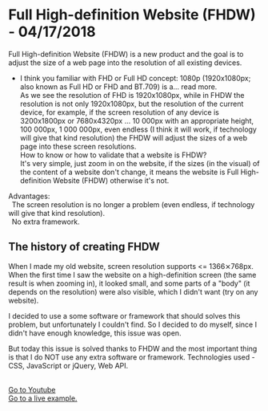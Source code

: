 <h1>Full High-definition Website (FHDW) - 04/17/2018</h1>

Full High-definition Website (FHDW) is a new product and the goal is to adjust the size of a web page into the resolution of all existing devices.<br>
- I think you familiar with FHD or Full HD concept: 1080p (1920x1080px; also known as Full HD or FHD and BT.709) is a... read more.<br>
As we see the resolution of FHD is 1920x1080px, while in FHDW the resolution is not only 1920x1080px, but the resolution of the current device, for example, if the screen resolution of any device is 3200x1800px or 7680x4320px ... 10 000px with an appropriate height, 100 000px, 1 000 000px, even endless (I think it will work, if technology will give that kind resolution) the FHDW will adjust the sizes of a web page into these screen resolutions.<br>
How to know or how to validate that a website is FHDW?<br>
It's very simple, just zoom in on the website, if the sizes (in the visual) of the content of a website don't change, it means the website is Full High-definition Website (FHDW) otherwise it's not.<br>

Advantages:<br>
&ensp;The screen resolution is no longer a problem (even endless, if technology will give that kind resolution).<br>
&ensp;No extra framework.<br>
<h2>The history of creating FHDW</h2>
When I made my old website, screen resolution supports <= 1366⨯768px. When the first time I saw the website on a high-definition screen (the same result is when zooming in), it looked small, and some parts of a "body" (it depends on the resolution) were also visible, which I didn't want (try on any website).<br>

I decided to use a some software or framework that should solves this problem, but unfortunately I couldn't find. So I decided to do myself, since I didn't have enough knowledge, this issue was open.<br>

But today this issue is solved thanks to FHDW and the most important thing is that I do NOT use any extra software or framework.
Technologies used - CSS, JavaScript or jQuery, Web API.<br>

<br><a href="https://youtu.be/_0ZZuQsHAS8" target="_blank">Go to Youtube</a>
<br><a href="https://smartcodingsystem.com" target="_blank">Go to a live example.</a>